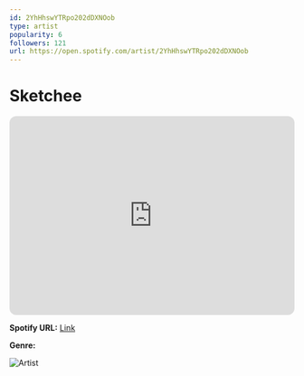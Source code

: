 ```yaml
---
id: 2YhHhswYTRpo202dDXNOob
type: artist
popularity: 6
followers: 121
url: https://open.spotify.com/artist/2YhHhswYTRpo202dDXNOob
---
```

# Sketchee

<iframe style="border-radius:12px" src="https://open.spotify.com/embed/artist/2YhHhswYTRpo202dDXNOob" width="100%" height="352" frameBorder="0" allowfullscreen="" allow="autoplay; clipboard-write; encrypted-media; fullscreen; picture-in-picture" loading="lazy"></iframe>

**Spotify URL:** [Link](https://open.spotify.com/artist/2YhHhswYTRpo202dDXNOob)

**Genre:** 

![Artist](https://i.scdn.co/image/ab6761610000e5eba3c95aab1dedc0ed701b218e)
